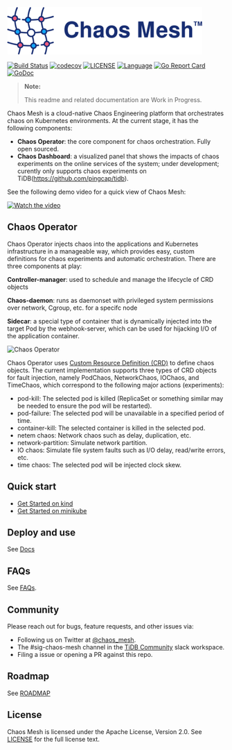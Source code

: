 <img src="static/logo.png" alt="chaos_logo" width="450"/>

[![Build Status](https://internal.pingcap.net/idc-jenkins/job/build_chaos_mesh_master/badge/icon)](https://internal.pingcap.net/idc-jenkins/view/chaos-mesh/job/build_chaos_mesh_master/)
[![codecov](https://codecov.io/gh/pingcap/chaos-mesh/branch/master/graph/badge.svg)](https://codecov.io/gh/pingcap/chaos-mesh)
[![LICENSE](https://img.shields.io/github/license/pingcap/chaos-mesh.svg)](https://github.com/pingcap/chaos-mesh/blob/master/LICENSE)
[![Language](https://img.shields.io/badge/Language-Go-blue.svg)](https://golang.org/)
[![Go Report Card](https://goreportcard.com/badge/github.com/pingcap/chaos-mesh)](https://goreportcard.com/report/github.com/pingcap/chaos-mesh)
[![GoDoc](https://img.shields.io/badge/Godoc-reference-blue.svg)](https://godoc.org/github.com/pingcap/chaos-mesh)

> **Note:**
>
> This readme and related documentation are Work in Progress.

Chaos Mesh is a cloud-native Chaos Engineering platform that orchestrates chaos on Kubernetes environments. At the current stage, it has the following components:

- **Chaos Operator**: the core component for chaos orchestration. Fully open sourced.
- **Chaos Dashboard**: a visualized panel that shows the impacts of chaos experiments on the online services of the system; under development; 
curently only supports chaos experiments on TiDB(https://github.com/pingcap/tidb).

See the following demo video for a quick view of Chaos Mesh:

[![Watch the video](./static/demo.gif)](https://www.youtube.com/watch?v=ifZEwdJO868)

## Chaos Operator

Chaos Operator injects chaos into the applications and Kubernetes infrastructure in a manageable way, which provides easy, 
custom definitions for chaos experiments and automatic orchestration. There are three components at play:

**Controller-manager**: used to schedule and manage the lifecycle of CRD objects

**Chaos-daemon**: runs as daemonset with privileged system permissions over network, Cgroup, etc. for a specifc node

**Sidecar**: a special type of container that is dynamically injected into the target Pod by the webhook-server, which can be used for hijacking I/O of the application container.

![Chaos Operator](./static/chaos-mesh-overview.png)

Chaos Operator uses [Custom Resource Definition (CRD)](https://kubernetes.io/docs/tasks/access-kubernetes-api/custom-resources/custom-resource-definitions/) to define chaos objects. 
The current implementation supports three types of CRD objects for fault injection, namely PodChaos, NetworkChaos, IOChaos, and TimeChaos, 
which correspond to the following major actions (experiments):

- pod-kill: The selected pod is killed (ReplicaSet or something similar may be needed to ensure the pod will be restarted).
- pod-failure: The selected pod will be unavailable in a specified period of time.
- container-kill: The selected container is killed in the selected pod.
- netem chaos: Network chaos such as delay, duplication, etc.
- network-partition: Simulate network partition.
- IO chaos: Simulate file system faults such as I/O delay, read/write errors, etc.
- time chaos: The selected pod will be injected clock skew.

## Quick start

* [Get Started on kind](/doc/get_started_on_kind.md)
* [Get Started on minikube](/doc/get_started_on_minikube.md)

## Deploy and use

See [Docs](/doc/deploy.md)

## FAQs

See [FAQs](/doc/faqs.md).

## Community

Please reach out for bugs, feature requests, and other issues via:

- Following us on Twitter at [@chaos_mesh](https://twitter.com/chaos_mesh).
- The #sig-chaos-mesh channel in the [TiDB Community](https://pingcap.com/tidbslack) slack workspace.
- Filing a issue or opening a PR against this repo.

## Roadmap

See [ROADMAP](/ROADMAP.md)

## License

Chaos Mesh is licensed under the Apache License, Version 2.0. See [LICENSE](/LICENSE) for the full license text.
